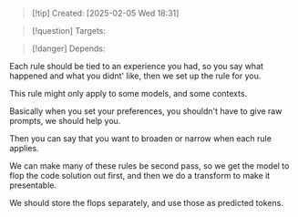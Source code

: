 
>[!tip] Created: [2025-02-05 Wed 18:31]

>[!question] Targets: 

>[!danger] Depends: 

Each rule should be tied to an experience you had, so you say what happened and what you didnt' like, then we set up the rule for you.

This rule might only apply to some models, and some contexts.

Basically when you set your preferences, you shouldn't have to give raw prompts, we should help you.

Then you can say that you want to broaden or narrow when each rule applies.

We can make many of these rules be second pass, so we get the model to flop the code solution out first, and then we do a transform to make it presentable.

We should store the flops separately, and use those as predicted tokens.